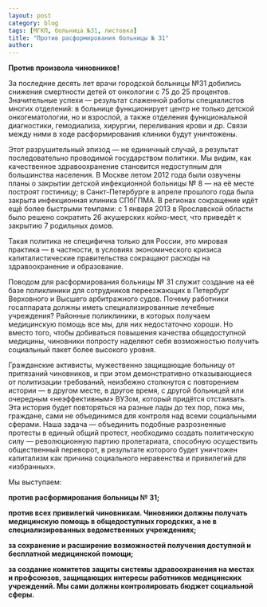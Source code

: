 ```yaml
---
layout: post
category: blog
tags: [МГКП, больница №31, листовка]
title: "Против расформирования больницы № 31"
author: 
---
```


**Против произвола чиновников!**

За последние десять лет врачи городской больницы №31 добились снижения смертности детей от онкологии с 75 до 25 процентов. Значительные успехи — результат слаженной работы специалистов многих отделений: в больнице функционирует центр не только детской онкогематологии, но и взрослой, а также отделения функциональной диагностики, гемодиализа, хирургии, переливания крови и др. Связи между ними в ходе расформирования клиники будут уничтожены.

Этот разрушительный эпизод — не единичный случай, а результат последовательно проводимой государством политики. Мы видим, как качественное здравоохранение становится недоступным для большинства населения. В Москве летом 2012 года были озвучены планы о закрытии детской инфекционной больницы № 8 — на её месте построят гостиницу; в Санкт-Петербурге в апреле прошлого года была закрыта инфекционная клиника СПбГПМА. В регионах сокращение идёт ещё более быстрыми темпами: с 1 января 2013 в Ярославской области было решено сократить 26 акушерских койко-мест, что приведёт к закрытию 7 родильных домов.

Такая политика не специфична только для России, это мировая практика — в частности, в условиях экономического кризиса капиталистические правительства сокращают расходы на здравоохранение и образование.

Поводом для расформирования больницы № 31 служит создание на её базе поликлиники для сотрудников переезжающих в Петербург Верховного и Высшего арбитражного судов. Почему работники госаппарата должны иметь специализированные лечебные учреждения? Районные поликлиники, в которых получаем медицинскую помощь все мы, для них недостаточно хороши. Но вместо того, чтобы добиваться повышения качества общедоступной медицины, чиновники попросту наделяют себя возможностью получить социальный пакет более высокого уровня.

Гражданские активисты, мужественно защищающие больницу от притязаний чиновников, и при этом демонстративно отказывающиеся от политизации требований, неизбежно столкнутся с повторением истории — в другом месте, в другое время, с другой больницей или очередным «неэффективным» ВУЗом, который придётся отстаивать. Эта история будет повторяться на разные лады до тех пор, пока мы, граждане, сами не объединимся для контроля над всеми социальными сферами. Наша задача — объединить подобные разрозненные протесты в единый общий протест, необходимо создать политическую силу — революционную партию пролетариата, способную осуществить общественный переворот, в результате которого будет уничтожен капитализм как причина социального неравенства и привилегий для «избранных».

Мы выступаем:

**против расформирования больницы № 31;**

**против всех привилегий чиновникам. Чиновники должны получать медицинскую помощь в общедоступных городских, а не в специализированных ведомственных учреждениях;**

**за сохранение и расширение возможностей получения доступной и бесплатной медицинской помощи;**

**за создание комитетов защиты системы здравоохранения на местах и профсоюзов, защищающих интересы работников медицинских учреждений. Мы сами должны контролировать бюджет социальной сферы.**

